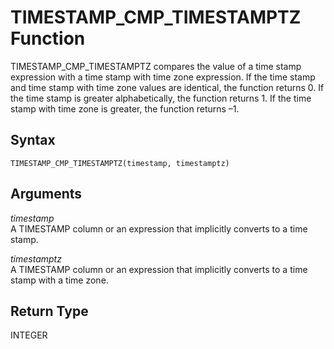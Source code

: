 # TIMESTAMP\_CMP\_TIMESTAMPTZ Function<a name="r_TIMESTAMP_CMP_TIMESTAMPTZ"></a>

TIMESTAMP\_CMP\_TIMESTAMPTZ compares the value of a time stamp expression with a time stamp with time zone expression\. If the time stamp and time stamp with time zone values are identical, the function returns 0\. If the time stamp is greater alphabetically, the function returns 1\. If the time stamp with time zone is greater, the function returns –1\.

## Syntax<a name="r_TIMESTAMP_CMP_TIMESTAMPTZ-syntax"></a>

```
TIMESTAMP_CMP_TIMESTAMPTZ(timestamp, timestamptz)
```

## Arguments<a name="r_TIMESTAMP_CMP_TIMESTAMPTZ-arguments"></a>

 *timestamp*   
A TIMESTAMP column or an expression that implicitly converts to a time stamp\.

 *timestamptz*   
A TIMESTAMP column or an expression that implicitly converts to a time stamp with a time zone\.

## Return Type<a name="r_TIMESTAMP_CMP_TIMESTAMPTZ-return-type"></a>

INTEGER